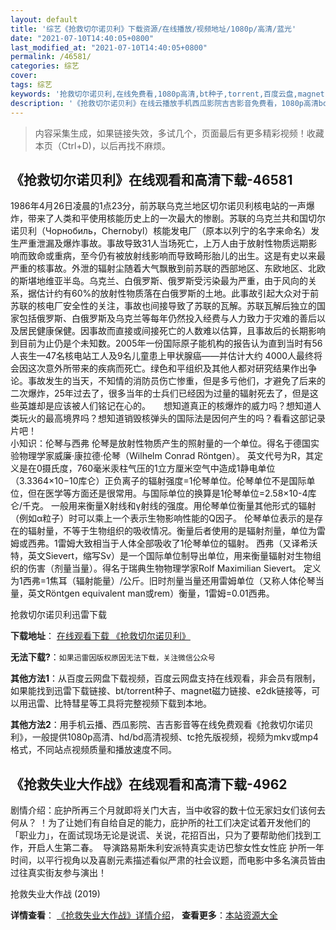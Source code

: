 ```yaml
---
layout: default
title: '综艺《抢救切尔诺贝利》下载资源/在线播放/视频地址/1080p/高清/蓝光'
date: "2021-07-10T14:40:05+0800"
last_modified_at: "2021-07-10T14:40:05+0800"
permalink: /46581/
categories: 综艺
cover:
tags: 综艺
keywords: '抢救切尔诺贝利,在线免费看,1080p高清,bt种子,torrent,百度云盘,magnet,磁力链,迅雷下载资源'
description: '《抢救切尔诺贝利》在线云播放手机西瓜影院吉吉影音免费看，1080p高清bd/hd未删减完整版和tc抢先枪版，mkv/mp4格式，附带bt/torrent种子、magnet/磁力链、百度云盘、网盘资源迅雷下载链接'
---
```


>内容采集生成，如果链接失效，多试几个，页面最后有更多精彩视频！收藏本页（Ctrl+D)，以后再找不麻烦。


## 《抢救切尔诺贝利》在线观看和高清下载-46581

1986年4月26日凌晨的1点23分，前苏联乌克兰地区切尔诺贝利核电站的一声爆炸，带来了人类和平使用核能历史上的一次最大的惨剧。苏联的乌克兰共和国切尔诺贝利（Чорнобиль，Chernobyl）核能发电厂（原本以列宁的名字来命名）发生严重泄漏及爆炸事故。事故导致31人当场死亡，上万人由于放射性物质远期影响而致命或重病，至今仍有被放射线影响而导致畸形胎儿的出生。这是有史以来最严重的核事故。外泄的辐射尘随着大气飘散到前苏联的西部地区、东欧地区、北欧的斯堪地维亚半岛。乌克兰、白俄罗斯、俄罗斯受污染最为严重，由于风向的关系，据估计约有60%的放射性物质落在白俄罗斯的土地。此事故引起大众对于前苏联的核电厂安全性的关注，事故也间接导致了苏联的瓦解。苏联瓦解后独立的国家包括俄罗斯、白俄罗斯及乌克兰等每年仍然投入经费与人力致力于灾难的善后以及居民健康保健。因事故而直接或间接死亡的人数难以估算，且事故后的长期影响到目前为止仍是个未知数。2005年一份国际原子能机构的报告认为直到当时有56人丧生&mdash;47名核电站工人及9名儿童患上甲状腺癌&mdash;—并估计大约 4000人最终将会因这次意外所带来的疾病而死亡。绿色和平组织及其他人都对研究结果作出争论。事故发生的当天，不知情的消防员伤亡惨重，但是多亏他们，才避免了后来的二次爆炸，25年过去了，很多当年的士兵们已经因为过量的辐射死去了，但是这些英雄却是应该被人们铭记在心的。</div>　　想知道真正的核爆炸的威力吗？想知道人类玩火的最高境界吗？想知道销毁核弹头的国际法是因何产生的吗？看看这部记录片吧！<br />小知识：伦琴与西弗 伦琴是放射性物质产生的照射量的一个单位。得名于德国实验物理学家威廉·康拉德&middot;伦琴（Wilhelm Conrad Röntgen）。 英文代号为R，其定义是在0摄氏度，760毫米汞柱气压的1立方厘米空气中造成1静电单位（3.3364×10−10库仑）正负离子的辐射强度=1伦琴单位。伦琴单位不是国际单位，但在医学等方面还是很常用。与国际单位的换算是1伦琴单位=2.58×10-4库仑/千克。 一般用来衡量X射线和&gamma;射线的强度。用伦琴单位衡量其他形式的辐射（例如α粒子）时可以乘上一个表示生物影响性能的Q因子。 伦琴单位表示的是存在的辐射量，不等于生物组织的吸收情况。衡量后者使用的是辐射剂量，单位为雷姆或西弗。1雷姆大致相当于人体全部吸收了1伦琴单位的辐射。 西弗（又译希沃特，英文Sievert，缩写Sv）是一个国际单位制导出单位，用来衡量辐射对生物组织的伤害（剂量当量）。得名于瑞典生物物理学家Rolf Maximilian Sievert。 定义为1西弗=1焦耳（辐射能量）/公斤。旧时剂量当量还用雷姆单位（又称人体伦琴当量，英文Röntgen equivalent man或rem）衡量，1雷姆=0.01西弗。</span>


抢救切尔诺贝利迅雷下载

**下载地址**： [在线观看下载 《抢救切尔诺贝利》](https://www.993dy.com//vod-detail-id-3262.html) 


**无法下载?**：`如果迅雷因版权原因无法下载，关注微信公众号 `

**其他方法1**：从百度云网盘下载视频，百度云网盘支持在线观看，非会员有限制，如果能找到迅雷下载链接、bt/torrent种子、magnet磁力链接、e2dk链接等，可以用迅雷、比特彗星等工具将完整视频下载到本地。

**其他方法2**：用手机云播、西瓜影院、吉吉影音等在线免费观看《抢救切尔诺贝利》，一般提供1080p高清、hd/bd高清视频、tc抢先版视频，视频为mkv或mp4格式，不同站点视频质量和播放速度不同。


## 《抢救失业大作战》在线观看和高清下载-4962

剧情介绍：庇护所再三个月就即将关门大吉，当中收容的数十位无家妇女们该何去何从？ ！为了让她们有自给自足的能力，庇护所的社工们决定试着开发他们的「职业力」，在面试现场无论是说谎、关说，花招百出，只为了要帮助他们找到工作，开启人生第二春。    导演路易斯朱利安派特真实走访巴黎女性女性庇 护所一年时间，以平行视角以及喜剧元素描述看似严肃的社会议题，而电影中多名演员皆由过往真实街友参与演出！


抢救失业大作战 (2019)

**详情查看**： [《抢救失业大作战》详情介绍](/movie/4962/)， **查看更多**：[本站资源大全](/movie/t/all/)

